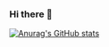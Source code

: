 ### Hi there 👋
[![Anurag's GitHub stats](https://github-readme-stats.vercel.app/api?username=iruhh&hide=stars,commits&theme=prussian)](https://github.com/anuraghazra/github-readme-stats)
<!--
**iruhh/iruhh** is a ✨ _special_ ✨ repository because its `README.md` (this file) appears on your GitHub profile.

Here are some ideas to get you started:

- 🔭 I’m currently working on ...
- 🌱 I’m currently learning ...
- 👯 I’m looking to collaborate on ...
- 🤔 I’m looking for help with ...
- 💬 Ask me about ...
- 📫 How to reach me: ...
- 😄 Pronouns: ...
- ⚡ Fun fact: ...
-->
